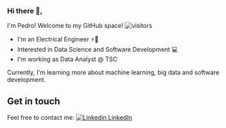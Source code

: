 ### Hi there 👋,

I'm Pedro! Welcome to my GitHub space! ![visitors](https://visitor-badge.glitch.me/badge?page_id=pedrosouzax)

- I'm an Electrical Engineer ⚡:robot:
- Interested in Data Science and Software Development 💻
- I'm working as Data Analyst @ TSC

Currently, I'm learning more about machine learning, big data and software development.

## Get in touch

Feel free to contact me:
[![Linkedin](https://i.stack.imgur.com/gVE0j.png) LinkedIn](https://www.linkedin.com/@pedrosouzax)

<!--
**pedrosouzax/pedrosouzax** is a ✨ _special_ ✨ repository because its `README.md` (this file) appears on your GitHub profile.

- 
- 🌱 I’m currently learning DataScience
- 👯 I’m looking to collaborate on ...
- 🤔 I’m looking for help with ...
- 💬 Ask me about ...
- 📫 How to reach me: ...
- 😄 Pronouns: ...
- ⚡ Fun fact: ...
-->
